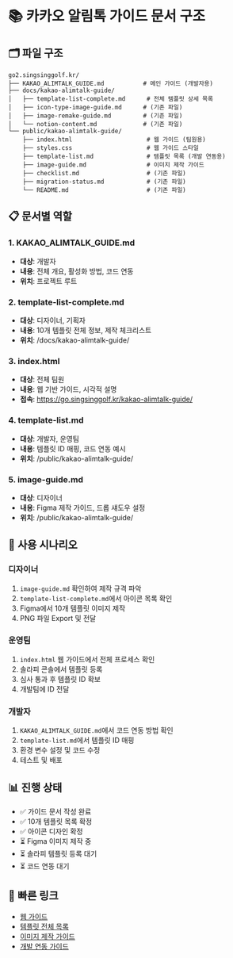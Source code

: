 # 📚 카카오 알림톡 가이드 문서 구조

## 🗂️ 파일 구조
```
go2.singsinggolf.kr/
├── KAKAO_ALIMTALK_GUIDE.md           # 메인 가이드 (개발자용)
├── docs/kakao-alimtalk-guide/
│   ├── template-list-complete.md      # 전체 템플릿 상세 목록
│   ├── icon-type-image-guide.md      # (기존 파일)
│   ├── image-remake-guide.md         # (기존 파일)
│   └── notion-content.md             # (기존 파일)
└── public/kakao-alimtalk-guide/
    ├── index.html                     # 웹 가이드 (팀원용)
    ├── styles.css                     # 웹 가이드 스타일
    ├── template-list.md               # 템플릿 목록 (개발 연동용)
    ├── image-guide.md                 # 이미지 제작 가이드
    ├── checklist.md                   # (기존 파일)
    ├── migration-status.md            # (기존 파일)
    └── README.md                      # (기존 파일)
```

## 📋 문서별 역할

### 1. **KAKAO_ALIMTALK_GUIDE.md**
- **대상**: 개발자
- **내용**: 전체 개요, 활성화 방법, 코드 연동
- **위치**: 프로젝트 루트

### 2. **template-list-complete.md**
- **대상**: 디자이너, 기획자
- **내용**: 10개 템플릿 전체 정보, 제작 체크리스트
- **위치**: /docs/kakao-alimtalk-guide/

### 3. **index.html**
- **대상**: 전체 팀원
- **내용**: 웹 기반 가이드, 시각적 설명
- **접속**: https://go.singsinggolf.kr/kakao-alimtalk-guide/

### 4. **template-list.md**
- **대상**: 개발자, 운영팀
- **내용**: 템플릿 ID 매핑, 코드 연동 예시
- **위치**: /public/kakao-alimtalk-guide/

### 5. **image-guide.md**
- **대상**: 디자이너
- **내용**: Figma 제작 가이드, 드롭 섀도우 설정
- **위치**: /public/kakao-alimtalk-guide/

## 🚀 사용 시나리오

### 디자이너
1. `image-guide.md` 확인하여 제작 규격 파악
2. `template-list-complete.md`에서 아이콘 목록 확인
3. Figma에서 10개 템플릿 이미지 제작
4. PNG 파일 Export 및 전달

### 운영팀
1. `index.html` 웹 가이드에서 전체 프로세스 확인
2. 솔라피 콘솔에서 템플릿 등록
3. 심사 통과 후 템플릿 ID 확보
4. 개발팀에 ID 전달

### 개발자
1. `KAKAO_ALIMTALK_GUIDE.md`에서 코드 연동 방법 확인
2. `template-list.md`에서 템플릿 ID 매핑
3. 환경 변수 설정 및 코드 수정
4. 테스트 및 배포

## 📊 진행 상태
- ✅ 가이드 문서 작성 완료
- ✅ 10개 템플릿 목록 확정
- ✅ 아이콘 디자인 확정
- ⏳ Figma 이미지 제작 중
- ⏳ 솔라피 템플릿 등록 대기
- ⏳ 코드 연동 대기

## 🔗 빠른 링크
- [웹 가이드](/public/kakao-alimtalk-guide/index.html)
- [템플릿 전체 목록](/docs/kakao-alimtalk-guide/template-list-complete.md)
- [이미지 제작 가이드](/public/kakao-alimtalk-guide/image-guide.md)
- [개발 연동 가이드](/KAKAO_ALIMTALK_GUIDE.md)